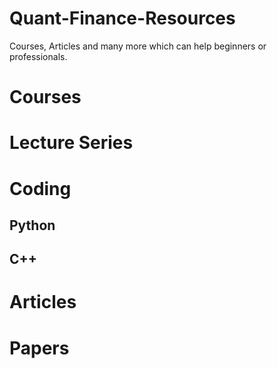 # Quant-Finance-Resources
Courses, Articles and many more which can help beginners or professionals. 

# Courses

# Lecture Series

# Coding 
## Python
## C++

# Articles

# Papers

